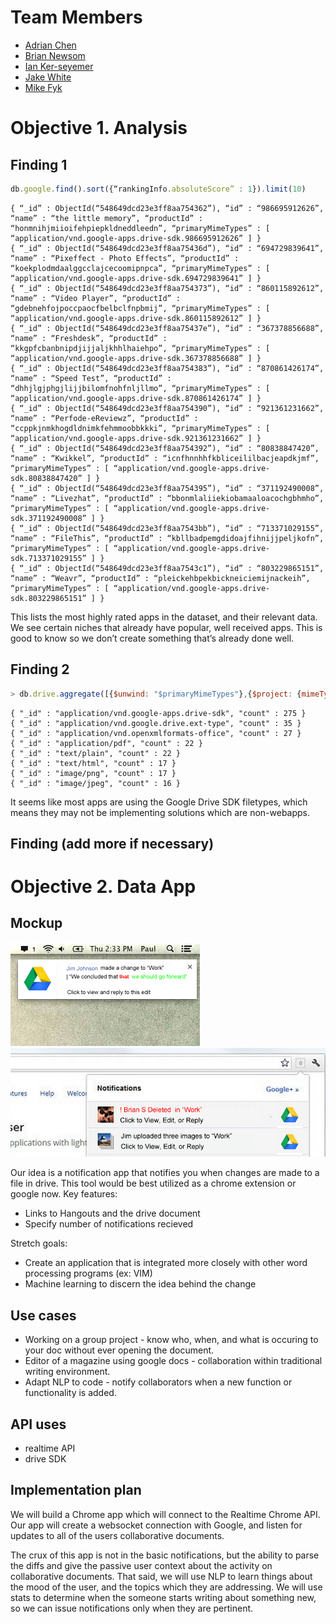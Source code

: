 # Team Members

* [Adrian Chen](github.com/adrian-chen)
* [Brian Newsom](github.com/briannewsom)
* [Ian Ker-seyemer](github.com/ianks)
* [Jake White](github.com/jakewhite8)
* [Mike Fyk](github.com/thefyk)

# Objective 1. Analysis

## Finding 1

```js
db.google.find().sort({“rankingInfo.absoluteScore” : 1}).limit(10)
```
```
{ “_id” : ObjectId(“548649dcd23e3ff8aa754362”), “id” : “986695912626”, “name” : “the little memory”, “productId” : “honmnihjmiioifehpiepkldneddleedn”, “primaryMimeTypes” : [ “application/vnd.google-apps.drive-sdk.986695912626” ] }
{ “_id” : ObjectId(“548649dcd23e3ff8aa75436d”), “id” : “694729839641”, “name” : “Pixeffect - Photo Effects”, “productId” : “koekplodmdaalggcclajcecoomipnpca”, “primaryMimeTypes” : [ “application/vnd.google-apps.drive-sdk.694729839641” ] }
{ “_id” : ObjectId(“548649dcd23e3ff8aa754373”), “id” : “860115892612”, “name” : “Video Player”, “productId” : “gdebnehfojpoccpaocfbelbclfnpbmij”, “primaryMimeTypes” : [ “application/vnd.google-apps.drive-sdk.860115892612” ] }
{ “_id” : ObjectId(“548649dcd23e3ff8aa75437e”), “id” : “367378856688”, “name” : “Freshdesk”, “productId” : “kkgpfcbanbnipdjijjaljkhhlhaiehpo”, “primaryMimeTypes” : [ “application/vnd.google-apps.drive-sdk.367378856688” ] }
{ “_id” : ObjectId(“548649dcd23e3ff8aa754383”), “id” : “870861426174”, “name” : “Speed Test”, “productId” : “dhhjlgjphgjlijjbilomfnohfnljllmo”, “primaryMimeTypes” : [ “application/vnd.google-apps.drive-sdk.870861426174” ] }
{ “_id” : ObjectId(“548649dcd23e3ff8aa754390”), “id” : “921361231662”, “name” : “Perfode-eReviewz”, “productId” : “ccppkjnmkhogdldnimkfehmmoobbkkki”, “primaryMimeTypes” : [ “application/vnd.google-apps.drive-sdk.921361231662” ] }
{ “_id” : ObjectId(“548649dcd23e3ff8aa754392”), “id” : “80838847420”, “name” : “Kwikkel”, “productId” : “icnfhnnhhfkbliceililbacjeapdkjmf”, “primaryMimeTypes” : [ “application/vnd.google-apps.drive-sdk.80838847420” ] }
{ “_id” : ObjectId(“548649dcd23e3ff8aa754395”), “id” : “371192490008”, “name” : “Livezhat”, “productId” : “bbonmlaliiekiobamaaloacochgbhmho”, “primaryMimeTypes” : [ “application/vnd.google-apps.drive-sdk.371192490008” ] }
{ “_id” : ObjectId(“548649dcd23e3ff8aa7543bb”), “id” : “713371029155”, “name” : “FileThis”, “productId” : “kbllbadpemgdidoajfihnijjpeljkofn”, “primaryMimeTypes” : [ “application/vnd.google-apps.drive-sdk.713371029155” ] }
{ “_id” : ObjectId(“548649dcd23e3ff8aa7543c1”), “id” : “803229865151”, “name” : “Weavr”, “productId” : “pleickehbpekbickneiciemijnackeih”, “primaryMimeTypes” : [ “application/vnd.google-apps.drive-sdk.803229865151” ] }
```

This lists the most highly rated apps in the dataset, and their relevant data.  We see certain niches that already have popular, well
received apps.  This is good to know so we don’t create something that’s already done well.

## Finding 2

```js
> db.drive.aggregate([{$unwind: "$primaryMimeTypes"},{$project: {mimeTypes: {$substr:["$primaryMimeTypes", 0, 37]}}},{$group:{_id: "$mimeTypes", count: {$sum: 1}}}
```
```
{ "_id" : "application/vnd.google-apps.drive-sdk", "count" : 275 }
{ "_id" : "application/vnd.google.drive.ext-type", "count" : 35 }
{ "_id" : "application/vnd.openxmlformats-office", "count" : 27 }
{ "_id" : "application/pdf", "count" : 22 }
{ "_id" : "text/plain", "count" : 22 }
{ "_id" : "text/html", "count" : 17 }
{ "_id" : "image/png", "count" : 17 }
{ "_id" : "image/jpeg", "count" : 16 }
```

It seems like most apps are using the Google Drive SDK filetypes, which means they may not be
implementing solutions which are non-webapps.


## Finding (add more if necessary)

# Objective 2. Data App

## Mockup 

![visualization](DriveNotify.jpg)
![visualization](ChromeNotify.jpg)

Our idea is a notification app that notifies you when changes are made to a file in drive. This tool would be best utilized as a chrome extension or google now.
Key features:
* Links to Hangouts and the drive document
* Specify number of notifications recieved

Stretch goals:
* Create an application that is integrated more closely with other word processing programs (ex: VIM)
* Machine learning to discern the idea behind the change

## Use cases 

* Working on a group project - know who, when, and what is occuring to your doc without ever opening the document.
* Editor of a magazine using google docs - collaboration within traditional writing environment.
* Adapt NLP to code - notify collaborators when a new function or functionality is added.

## API uses 
* realtime API
* drive SDK

## Implementation plan 

We will build a Chrome app which will connect to the Realtime Chrome API. Our
app will create a websocket connection with Google, and listen for updates to
all of the users collaborative documents.

The crux of this app is not in the basic notifications, but the ability to
parse the diffs and give the passive user context about the activity on
collaborative documents. That said, we will use NLP to learn things about the
mood of the user, and the topics which they are addressing. We will use stats
to determine when the someone starts writing about something new, so we can
issue notifications only when they are pertinent.
